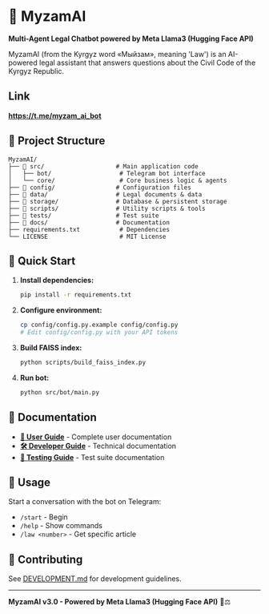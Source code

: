 # 🤖 MyzamAI

**Multi-Agent Legal Chatbot powered by Meta Llama3 (Hugging Face API)**

MyzamAI (from the Kyrgyz word «Мыйзам», meaning 'Law') is an AI-powered legal assistant that answers questions about the Civil Code of the Kyrgyz Republic.

## Link 
**https://t.me/myzam_ai_bot**

## 📁 Project Structure

```
MyzamAI/
├── 📁 src/                    # Main application code
│   ├── bot/                   # Telegram bot interface
│   └── core/                  # Core business logic & agents
├── 📁 config/                 # Configuration files
├── 📁 data/                   # Legal documents & data
├── 📁 storage/                # Database & persistent storage
├── 📁 scripts/                # Utility scripts & tools
├── 📁 tests/                  # Test suite
├── 📁 docs/                   # Documentation
├── requirements.txt           # Dependencies
└── LICENSE                    # MIT License
```

## 🚀 Quick Start

1. **Install dependencies:**
   ```bash
   pip install -r requirements.txt
   ```

2. **Configure environment:**
   ```bash
   cp config/config.py.example config/config.py
   # Edit config/config.py with your API tokens
   ```

3. **Build FAISS index:**
   ```bash
   python scripts/build_faiss_index.py
   ```

4. **Run bot:**
   ```bash
   python src/bot/main.py
   ```

## 📖 Documentation

- **[📖 User Guide](docs/README.md)** - Complete user documentation
- **[🛠️ Developer Guide](docs/DEVELOPMENT.md)** - Technical documentation
- **[🧪 Testing Guide](tests/README.md)** - Test suite documentation

## 💬 Usage

Start a conversation with the bot on Telegram:
- `/start` - Begin
- `/help` - Show commands
- `/law <number>` - Get specific article

## 🤝 Contributing

See [DEVELOPMENT.md](docs/DEVELOPMENT.md) for development guidelines.

---

**MyzamAI v3.0 - Powered by Meta Llama3 (Hugging Face API)** 🤖⚖️
